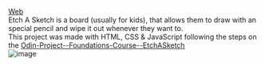 [Web](https://faabraa.github.io/odin-EtchASketch/)  
Etch A Sketch is a board (usually for kids), that allows them to draw with an special pencil and wipe it out whenever they want to.  
This project was made with HTML, CSS & JavaScript following the steps on the [Odin-Project--Foundations-Course--EtchASketch](https://www.theodinproject.com/lessons/foundations-etch-a-sketch)  
![image](https://github.com/Faabraa/odin-EtchASketch/assets/153133998/316b8518-f012-4ca3-9214-284e28c9772a)
